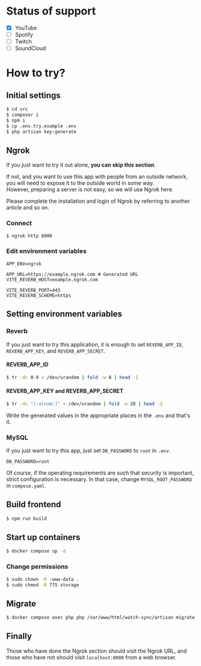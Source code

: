 # Status of support
- [x] YouTube
- [ ] Spotify
- [ ] Twitch
- [ ] SoundCloud

# How to try?

## Initial settings
```bash
$ cd src
$ composer i
$ npm i
$ cp .env.try.example .env
$ php artisan key:generate
```

## Ngrok
If you just want to try it out alone, **you can skip this section**.

If not, and you want to use this app with people from an outside network, you will need to expose it to the outside world in some way.<br>
However, preparing a server is not easy, so we will use Ngrok here.

Please complete the installation and login of Ngrok by referring to another article and so on.

### Connect
```bash
$ ngrok http 8000
```
### Edit environment variables
```
APP_ENV=ngrok

APP_URL=https://example.ngrok.com # Generated URL
VITE_REVERB_HOST=example.ngrok.com

VITE_REVERB_PORT=443
VITE_REVERB_SCHEME=https
```

## Setting environment variables
### Reverb
If you just want to try this application, it is enough to set `REVERB_APP_ID`, `REVERB_APP_KEY`, and `REVERB_APP_SECRET`.

#### REVERB_APP_ID
```bash
$ tr -dc 0-9 < /dev/urandom | fold -w 8 | head -1
```

#### REVERB_APP_KEY and REVERB_APP_SECRET
```bash
$ tr -dc "[:alnum:]" < /dev/urandom | fold -w 20 | head -2
```

Write the generated values in the appropriate places in the `.env` and that's it.

### MySQL
If you just want to try this app, just set `DB_PASSWORD` to `root` in `.env`.
```
DB_PASSWORD=root
```

Of course, if the operating requirements are such that security is important, strict configuration is necessary.
In that case, change `MYSQL_ROOT_PASSWORD` in `compose.yaml`.

## Build frontend
```bash
$ npm run build
 ```

## Start up containers
```bash
$ docker compose up -d
```
### Change permissions
```bash
$ sudo chown -R :www-data .
$ sudo chmod -R 775 storage
```

## Migrate
```bash
$ docker compose exec php php /var/www/html/watch-sync/artisan migrate
```

## Finally
Those who have done the Ngrok section should visit the Ngrok URL, and those who have not should visit `localhost:8000` from a web browser.

<div id="SEVREVERB">



<div id="SEVMYSQL">
